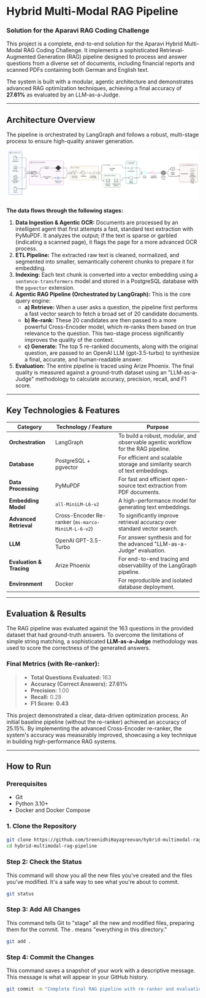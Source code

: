 # Hybrid Multi-Modal RAG Pipeline

### Solution for the Aparavi RAG Coding Challenge

This project is a complete, end-to-end solution for the Aparavi Hybrid Multi-Modal RAG Coding Challenge. It implements a sophisticated Retrieval-Augmented Generation (RAG) pipeline designed to process and answer questions from a diverse set of documents, including financial reports and scanned PDFs containing both German and English text.

The system is built with a modular, agentic architecture and demonstrates advanced RAG optimization techniques, achieving a final accuracy of **27.61%** as evaluated by an LLM-as-a-Judge.

---

## Architecture Overview

The pipeline is orchestrated by LangGraph and follows a robust, multi-stage process to ensure high-quality answer generation.

![Architecture Diagram](diagrams/architecture.png)  <!-- You will need to create this diagram and place it in the diagrams folder -->

**The data flows through the following stages:**

1.  **Data Ingestion & Agentic OCR:** Documents are processed by an intelligent agent that first attempts a fast, standard text extraction with PyMuPDF. It analyzes the output; if the text is sparse or garbled (indicating a scanned page), it flags the page for a more advanced OCR process.
2.  **ETL Pipeline:** The extracted raw text is cleaned, normalized, and segmented into smaller, semantically coherent chunks to prepare it for embedding.
3.  **Indexing:** Each text chunk is converted into a vector embedding using a `sentence-transformers` model and stored in a PostgreSQL database with the `pgvector` extension.
4.  **Agentic RAG Pipeline (Orchestrated by LangGraph):** This is the core query engine:
    *   **a) Retrieve:** When a user asks a question, the pipeline first performs a fast vector search to fetch a broad set of 20 candidate documents.
    *   **b) Re-rank:** These 20 candidates are then passed to a more powerful Cross-Encoder model, which re-ranks them based on true relevance to the question. This two-stage process significantly improves the quality of the context.
    *   **c) Generate:** The top 5 re-ranked documents, along with the original question, are passed to an OpenAI LLM (gpt-3.5-turbo) to synthesize a final, accurate, and human-readable answer.
5.  **Evaluation:** The entire pipeline is traced using Arize Phoenix. The final quality is measured against a ground-truth dataset using an "LLM-as-a-Judge" methodology to calculate accuracy, precision, recall, and F1 score.

---

## Key Technologies & Features

| Category              | Technology / Feature                                    | Purpose                                                                    |
| --------------------- | ------------------------------------------------------- | -------------------------------------------------------------------------- |
| **Orchestration**       | LangGraph                                               | To build a robust, modular, and observable agentic workflow for the RAG pipeline. |
| **Database**            | PostgreSQL + pgvector                                   | For efficient and scalable storage and similarity search of text embeddings. |
| **Data Processing**     | PyMuPDF                                                 | For fast and efficient open-source text extraction from PDF documents.     |
| **Embedding Model**     | `all-MiniLM-L6-v2`                                      | A high-performance model for generating text embeddings.                   |
| **Advanced Retrieval**  | Cross-Encoder Re-ranker (`ms-marco-MiniLM-L-6-v2`)      | To significantly improve retrieval accuracy over standard vector search.    |
| **LLM**                 | OpenAI GPT-3.5-Turbo                                    | For answer synthesis and for the advanced "LLM-as-a-Judge" evaluation.     |
| **Evaluation & Tracing**| Arize Phoenix                                           | For end-to-end tracing and observability of the LangGraph pipeline.        |
| **Environment**         | Docker                                                  | For reproducible and isolated database deployment.                         |

---

## Evaluation & Results

The RAG pipeline was evaluated against the 163 questions in the provided dataset that had ground-truth answers. To overcome the limitations of simple string matching, a sophisticated **LLM-as-a-Judge** methodology was used to score the correctness of the generated answers.

### Final Metrics (with Re-ranker):

> *   **Total Questions Evaluated:** 163
> *   **Accuracy (Correct Answers):** **27.61%**
> *   **Precision:** 1.00
> *   **Recall:** 0.28
> *   **F1 Score:** **0.43**

This project demonstrated a clear, data-driven optimization process. An initial baseline pipeline (without the re-ranker) achieved an accuracy of 25.15%. By implementing the advanced Cross-Encoder re-ranker, the system's accuracy was measurably improved, showcasing a key technique in building high-performance RAG systems.

---

## How to Run

### Prerequisites
*   Git
*   Python 3.10+
*   Docker and Docker Compose

### 1. Clone the Repository
```bash
git clone https://github.com/SreenidhiHayagreevan/hybrid-multimodal-rag-pipeline
cd hybrid-multimodal-rag-pipeline
```


### Step 2: Check the Status

This command will show you all the new files you've created and the files you've modified. It's a safe way to see what you're about to commit.

```bash
git status
```

### Step 3: Add All Changes

This command tells Git to "stage" all the new and modified files, preparing them for the commit. The . means "everything in this directory."

```bash
git add .
```

### Step 4: Commit the Changes

This command saves a snapshot of your work with a descriptive message. This message is what will appear in your GitHub history.

```bash
git commit -m "Complete final RAG pipeline with re-ranker and evaluation"
```